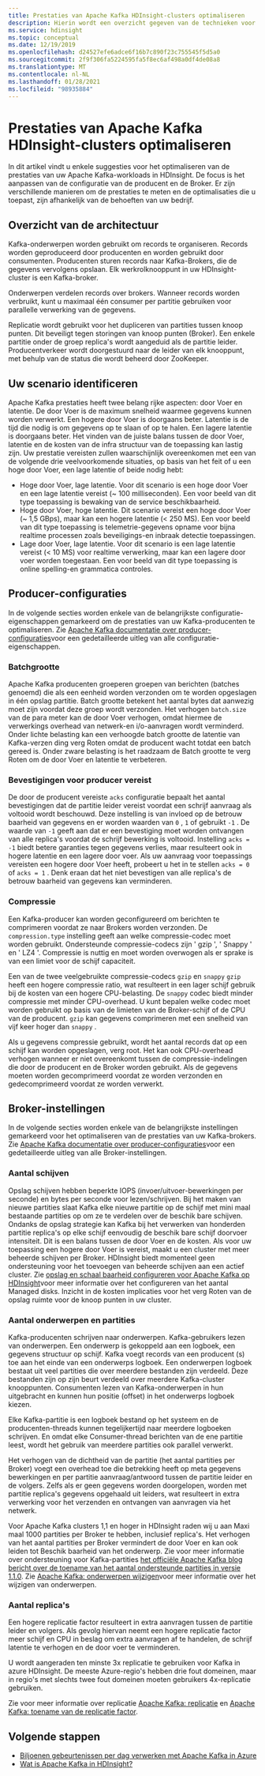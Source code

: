 ```yaml
---
title: Prestaties van Apache Kafka HDInsight-clusters optimaliseren
description: Hierin wordt een overzicht gegeven van de technieken voor het optimaliseren van Apache Kafka workloads in azure HDInsight.
ms.service: hdinsight
ms.topic: conceptual
ms.date: 12/19/2019
ms.openlocfilehash: d24527efe6adce6f16b7c890f23c755545f5d5a0
ms.sourcegitcommit: 2f9f306fa5224595fa5f8ec6af498a0df4de08a8
ms.translationtype: MT
ms.contentlocale: nl-NL
ms.lasthandoff: 01/28/2021
ms.locfileid: "98935884"
---
```

# <a name="performance-optimization-for-apache-kafka-hdinsight-clusters"></a>Prestaties van Apache Kafka HDInsight-clusters optimaliseren

In dit artikel vindt u enkele suggesties voor het optimaliseren van de prestaties van uw Apache Kafka-workloads in HDInsight. De focus is het aanpassen van de configuratie van de producent en de Broker. Er zijn verschillende manieren om de prestaties te meten en de optimalisaties die u toepast, zijn afhankelijk van de behoeften van uw bedrijf.

## <a name="architecture-overview"></a>Overzicht van de architectuur

Kafka-onderwerpen worden gebruikt om records te organiseren. Records worden geproduceerd door producenten en worden gebruikt door consumenten. Producenten sturen records naar Kafka-Brokers, die de gegevens vervolgens opslaan. Elk werkrolknooppunt in uw HDInsight-cluster is een Kafka-broker.

Onderwerpen verdelen records over brokers. Wanneer records worden verbruikt, kunt u maximaal één consumer per partitie gebruiken voor parallelle verwerking van de gegevens.

Replicatie wordt gebruikt voor het dupliceren van partities tussen knoop punten. Dit beveiligt tegen storingen van knoop punten (Broker). Een enkele partitie onder de groep replica's wordt aangeduid als de partitie leider. Producentverkeer wordt doorgestuurd naar de leider van elk knooppunt, met behulp van de status die wordt beheerd door ZooKeeper.

## <a name="identify-your-scenario"></a>Uw scenario identificeren

Apache Kafka prestaties heeft twee belang rijke aspecten: door Voer en latentie. De door Voer is de maximum snelheid waarmee gegevens kunnen worden verwerkt. Een hogere door Voer is doorgaans beter. Latentie is de tijd die nodig is om gegevens op te slaan of op te halen. Een lagere latentie is doorgaans beter. Het vinden van de juiste balans tussen de door Voer, latentie en de kosten van de infra structuur van de toepassing kan lastig zijn. Uw prestatie vereisten zullen waarschijnlijk overeenkomen met een van de volgende drie veelvoorkomende situaties, op basis van het feit of u een hoge door Voer, een lage latentie of beide nodig hebt:

* Hoge door Voer, lage latentie. Voor dit scenario is een hoge door Voer en een lage latentie vereist (~ 100 milliseconden). Een voor beeld van dit type toepassing is bewaking van de service beschikbaarheid.
* Hoge door Voer, hoge latentie. Dit scenario vereist een hoge door Voer (~ 1,5 GBps), maar kan een hogere latentie (< 250 MS). Een voor beeld van dit type toepassing is telemetrie-gegevens opname voor bijna realtime processen zoals beveiligings-en inbraak detectie toepassingen.
* Lage door Voer, lage latentie. Voor dit scenario is een lage latentie vereist (< 10 MS) voor realtime verwerking, maar kan een lagere door voer worden toegestaan. Een voor beeld van dit type toepassing is online spelling-en grammatica controles.

## <a name="producer-configurations"></a>Producer-configuraties

In de volgende secties worden enkele van de belangrijkste configuratie-eigenschappen gemarkeerd om de prestaties van uw Kafka-producenten te optimaliseren. Zie [Apache Kafka documentatie over producer-configuraties](https://kafka.apache.org/documentation/#producerconfigs)voor een gedetailleerde uitleg van alle configuratie-eigenschappen.

### <a name="batch-size"></a>Batchgrootte

Apache Kafka producenten groeperen groepen van berichten (batches genoemd) die als een eenheid worden verzonden om te worden opgeslagen in één opslag partitie. Batch grootte betekent het aantal bytes dat aanwezig moet zijn voordat deze groep wordt verzonden. Het verhogen `batch.size` van de para meter kan de door Voer verhogen, omdat hiermee de verwerkings overhead van netwerk-en i/o-aanvragen wordt verminderd. Onder lichte belasting kan een verhoogde batch grootte de latentie van Kafka-verzen ding verg Roten omdat de producent wacht totdat een batch gereed is. Onder zware belasting is het raadzaam de Batch grootte te verg Roten om de door Voer en latentie te verbeteren.

### <a name="producer-required-acknowledgments"></a>Bevestigingen voor producer vereist

De door de producent vereiste `acks` configuratie bepaalt het aantal bevestigingen dat de partitie leider vereist voordat een schrijf aanvraag als voltooid wordt beschouwd. Deze instelling is van invloed op de betrouw baarheid van gegevens en er worden waarden van `0` , `1` of gebruikt `-1` . De waarde van `-1` geeft aan dat er een bevestiging moet worden ontvangen van alle replica's voordat de schrijf bewerking is voltooid. Instelling `acks = -1` biedt betere garanties tegen gegevens verlies, maar resulteert ook in hogere latentie en een lagere door voer. Als uw aanvraag voor toepassings vereisten een hogere door Voer heeft, probeert u het in te stellen `acks = 0` of `acks = 1` . Denk eraan dat het niet bevestigen van alle replica's de betrouw baarheid van gegevens kan verminderen.

### <a name="compression"></a>Compressie

Een Kafka-producer kan worden geconfigureerd om berichten te comprimeren voordat ze naar Brokers worden verzonden. De `compression.type` instelling geeft aan welke compressie-codec moet worden gebruikt. Ondersteunde compressie-codecs zijn ' gzip ', ' Snappy ' en ' LZ4 '. Compressie is nuttig en moet worden overwogen als er sprake is van een limiet voor de schijf capaciteit.

Een van de twee veelgebruikte compressie-codecs `gzip` en `snappy` `gzip` heeft een hogere compressie ratio, wat resulteert in een lager schijf gebruik bij de kosten van een hogere CPU-belasting. De `snappy` codec biedt minder compressie met minder CPU-overhead. U kunt bepalen welke codec moet worden gebruikt op basis van de limieten van de Broker-schijf of de CPU van de producent. `gzip` kan gegevens comprimeren met een snelheid van vijf keer hoger dan `snappy` .

Als u gegevens compressie gebruikt, wordt het aantal records dat op een schijf kan worden opgeslagen, verg root. Het kan ook CPU-overhead verhogen wanneer er niet overeenkomt tussen de compressie-indelingen die door de producent en de Broker worden gebruikt. Als de gegevens moeten worden gecomprimeerd voordat ze worden verzonden en gedecomprimeerd voordat ze worden verwerkt.

## <a name="broker-settings"></a>Broker-instellingen

In de volgende secties worden enkele van de belangrijkste instellingen gemarkeerd voor het optimaliseren van de prestaties van uw Kafka-brokers. Zie [Apache Kafka documentatie over producer-configuraties](https://kafka.apache.org/documentation/#producerconfigs)voor een gedetailleerde uitleg van alle Broker-instellingen.

### <a name="number-of-disks"></a>Aantal schijven

Opslag schijven hebben beperkte IOPS (invoer/uitvoer-bewerkingen per seconde) en bytes per seconde voor lezen/schrijven. Bij het maken van nieuwe partities slaat Kafka elke nieuwe partitie op de schijf met mini maal bestaande partities op om ze te verdelen over de beschik bare schijven. Ondanks de opslag strategie kan Kafka bij het verwerken van honderden partitie replica's op elke schijf eenvoudig de beschik bare schijf doorvoer intensiteit. Dit is een balans tussen de door Voer en de kosten. Als voor uw toepassing een hogere door Voer is vereist, maakt u een cluster met meer beheerde schijven per Broker. HDInsight biedt momenteel geen ondersteuning voor het toevoegen van beheerde schijven aan een actief cluster. Zie [opslag en schaal baarheid configureren voor Apache Kafka op HDInsight](apache-kafka-scalability.md)voor meer informatie over het configureren van het aantal Managed disks. Inzicht in de kosten implicaties voor het verg Roten van de opslag ruimte voor de knoop punten in uw cluster.

### <a name="number-of-topics-and-partitions"></a>Aantal onderwerpen en partities

Kafka-producenten schrijven naar onderwerpen. Kafka-gebruikers lezen van onderwerpen. Een onderwerp is gekoppeld aan een logboek, een gegevens structuur op schijf. Kafka voegt records van een producent (s) toe aan het einde van een onderwerps logboek. Een onderwerpen logboek bestaat uit veel partities die over meerdere bestanden zijn verdeeld. Deze bestanden zijn op zijn beurt verdeeld over meerdere Kafka-cluster knooppunten. Consumenten lezen van Kafka-onderwerpen in hun uitgebracht en kunnen hun positie (offset) in het onderwerps logboek kiezen.

Elke Kafka-partitie is een logboek bestand op het systeem en de producenten-threads kunnen tegelijkertijd naar meerdere logboeken schrijven. En omdat elke Consumer-thread berichten van de ene partitie leest, wordt het gebruik van meerdere partities ook parallel verwerkt.

Het verhogen van de dichtheid van de partitie (het aantal partities per Broker) voegt een overhead toe die betrekking heeft op meta gegevens bewerkingen en per partitie aanvraag/antwoord tussen de partitie leider en de volgers. Zelfs als er geen gegevens worden doorgelopen, worden met partitie replica's gegevens opgehaald uit leiders, wat resulteert in extra verwerking voor het verzenden en ontvangen van aanvragen via het netwerk.

Voor Apache Kafka clusters 1,1 en hoger in HDInsight raden wij u aan Maxi maal 1000 partities per Broker te hebben, inclusief replica's. Het verhogen van het aantal partities per Broker vermindert de door Voer en kan ook leiden tot Beschik baarheid van het onderwerp. Zie voor meer informatie over ondersteuning voor Kafka-partities [het officiële Apache Kafka blog bericht over de toename van het aantal ondersteunde partities in versie 1.1.0](https://blogs.apache.org/kafka/entry/apache-kafka-supports-more-partitions). Zie [Apache Kafka: onderwerpen wijzigen](https://kafka.apache.org/documentation/#basic_ops_modify_topic)voor meer informatie over het wijzigen van onderwerpen.

### <a name="number-of-replicas"></a>Aantal replica's

Een hogere replicatie factor resulteert in extra aanvragen tussen de partitie leider en volgers. Als gevolg hiervan neemt een hogere replicatie factor meer schijf en CPU in beslag om extra aanvragen af te handelen, de schrijf latentie te verhogen en de door voer te verminderen.

U wordt aangeraden ten minste 3x replicatie te gebruiken voor Kafka in azure HDInsight. De meeste Azure-regio's hebben drie fout domeinen, maar in regio's met slechts twee fout domeinen moeten gebruikers 4x-replicatie gebruiken.

Zie voor meer informatie over replicatie [Apache Kafka: replicatie](https://kafka.apache.org/documentation/#replication) en [Apache Kafka: toename van de replicatie factor](https://kafka.apache.org/documentation/#basic_ops_increase_replication_factor).

## <a name="next-steps"></a>Volgende stappen

* [Biljoenen gebeurtenissen per dag verwerken met Apache Kafka in Azure](https://azure.microsoft.com/blog/processing-trillions-of-events-per-day-with-apache-kafka-on-azure/)
* [Wat is Apache Kafka in HDInsight?](apache-kafka-introduction.md)
